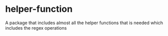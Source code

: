 # helper-function
A package that includes almost all the helper functions that is needed which includes the regex operations
